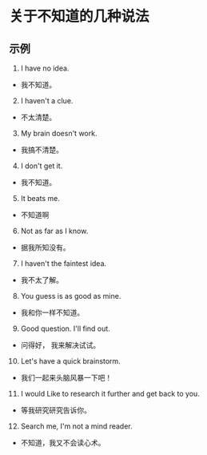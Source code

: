 # 关于不知道的几种说法

##  示例

1. I have no idea.
- 我不知道。
	
2. I haven't a clue.
- 不太清楚。
	
3. My brain doesn't work.
- 我搞不清楚。
	
4. I don't get it.
- 我不知道。
	
5. It beats me.
- 不知道啊
	
6. Not as far as I know.
- 据我所知没有。
	
7. I haven't the faintest idea.
- 我不太了解。
	
8. You guess is as good as mine.
- 我和你一样不知道。
	
9. Good question. I'll find out.
- 问得好， 我来解决试试。
	
10. Let's have a quick brainstorm.
- 我们一起来头脑风暴一下吧！
	
11. I would Like to research it further and get back to you.
- 等我研究研究告诉你。
	
12. Search me, I'm not a mind reader.
- 不知道，我又不会读心术。
